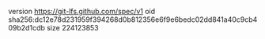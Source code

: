 version https://git-lfs.github.com/spec/v1
oid sha256:dc12e78d231959f394268d0b812356e6f9e6bedc02dd841a40c9cb409b2d1cdb
size 224123853
